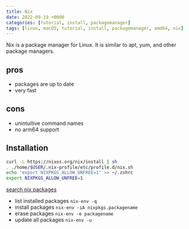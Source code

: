 ```yaml
---
title: Nix
date: 2022-09-19 +0000
categories: [tutorial, install, packagemanager]
tags: [linux, macOS, tutorial, install, packagemanager, amd64, nix]
---
```


Nix is a package manager for Linux. It is similar to apt, yum, and other package managers.

## pros

* packages are up to date
* very fast

## cons

* unintuitive command names
* no arm64 support

## Installation

```bash
curl -L https://nixos.org/nix/install | sh
. ./home/$USER/.nix-profile/etc/profile.d/nix.sh
echo "export NIXPKGS_ALLOW_UNFREE=1" >> ~/.zshrc
export NIXPKGS_ALLOW_UNFREE=1
```

[search nix packages](https://search.nixos.org/packages)

* list installed packages `nix-env -q`
* install packages `nix-env -iA nixpkgs.packagename`
* erase packages `nix-env -e packagename`
* update all packages `nix-env -u`
